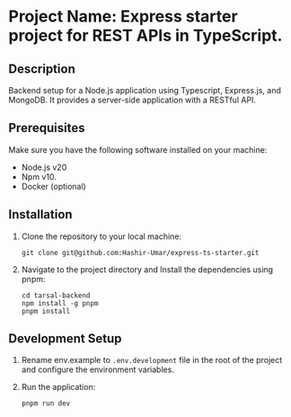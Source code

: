 # Project Name: Express starter project for REST APIs in TypeScript.

## Description

Backend setup for a Node.js application using Typescript, Express.js, and MongoDB. It provides a server-side application with a RESTful API.

## Prerequisites

Make sure you have the following software installed on your machine:

-   Node.js v20
-   Npm v10.
-   Docker (optional)

## Installation

1. Clone the repository to your local machine:

    ```
    git clone git@github.com:Hashir-Umar/express-ts-starter.git
    ```

2. Navigate to the project directory and Install the dependencies using pnpm:

    ```
    cd tarsal-backend
    npm install -g pnpm
    pnpm install
    ```

## Development Setup

1. Rename env.example to `.env.development` file in the root of the project and configure the environment variables.

2. Run the application:
    ```
    pnpm run dev
    ```
